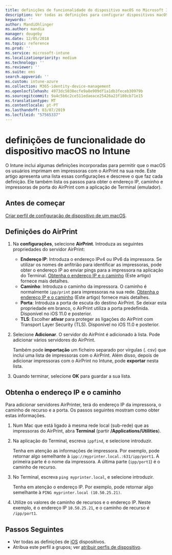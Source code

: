```yaml
---
title: definições de funcionalidade do dispositivo macOS no Microsoft Intune – Azure | Documentos da Microsoft
description: Ver todas as definições para configurar dispositivos macOS para AirPrint no Microsoft Intune. Consulte também os passos para obter o endereço IP, caminho e definições de porta de um servidor de AirPrint na sua rede. Utilize estas definições de um perfil de configuração do dispositivo para configurar dispositivos macOS para utilizar servidores de AirPrint na sua rede.
keywords: ''
author: MandiOhlinger
ms.author: mandia
manager: dougeby
ms.date: 12/05/2018
ms.topic: reference
ms.prod: ''
ms.service: microsoft-intune
ms.localizationpriority: medium
ms.technology: ''
ms.reviewer: ''
ms.suite: ems
search.appverid: ''
ms.custom: intune-azure
ms.collection: M365-identity-device-management
ms.openlocfilehash: 4973dc5038ecfe9a8e909df1a1db3feceb30979b
ms.sourcegitcommit: 9a4c5b6c2ce511edaeace25426a23f180cb71e15
ms.translationtype: MT
ms.contentlocale: pt-PT
ms.lasthandoff: 03/07/2019
ms.locfileid: "57565337"
---
```

# <a name="macos-device-feature-settings-in-intune"></a>definições de funcionalidade do dispositivo macOS no Intune

O Intune inclui algumas definições incorporadas para permitir que o macOS os usuários imprimam em impressoras com o AirPrint na sua rede. Este artigo apresenta uma lista essas configurações e descreve o que faz cada definição. Ele também lista os passos para obter o endereço IP, caminho e impressoras de porta do AirPrint com a aplicação de Terminal (emulador).

## <a name="before-you-begin"></a>Antes de começar

[Criar perfil de configuração de dispositivo de um macOS](device-features-configure.md).

## <a name="airprint-settings"></a>Definições do AirPrint

1. Na **configurações**, selecione **AirPrint**. Introduza as seguintes propriedades do servidor AirPrint:

    - **Endereço IP**: Introduza o endereço IPv4 ou IPv6 da impressora. Se utilizar os nomes de anfitrião para identificar as impressoras, pode obter o endereço IP ao enviar pings para a impressora na aplicação do Terminal. [Obtenha o endereço IP e o caminho](#get-the-ip-address-and-path) (Este artigo) fornece mais detalhes.
    - **Caminho**: Introduza o caminho da impressora. O caminho é normalmente `ipp/print` para impressoras na sua rede. [Obtenha o endereço IP e o caminho](#get-the-ip-address-and-path) (Este artigo) fornece mais detalhes.
    - **Porta**: Introduza a porta de escuta do destino AirPrint. Se deixar esta propriedade em branco, o AirPrint utiliza a porta predefinida. Disponível no iOS 11.0 e posterior.
    - **TLS**: Escolher **ativar** para proteger as ligações do AirPrint com Transport Layer Security (TLS). Disponível no iOS 11.0 e posterior.

2. Selecione **Adicionar**. O servidor do AirPrint é adicionado à lista. Pode adicionar vários servidores do AirPrint.

    Também pode **importação** um ficheiro separado por vírgulas (. csv) que inclui uma lista de impressoras com o AirPrint. Além disso, depois de adicionar impressoras com o AirPrint no Intune, pode **exportar** nesta lista.

3. Quando terminar, selecione **OK** para guardar a sua lista.

## <a name="get-the-ip-address-and-path"></a>Obtenha o endereço IP e o caminho

Para adicionar servidores AirPrinter, terá do endereço IP da impressora, o caminho de recurso e a porta. Os passos seguintes mostram como obter estas informações.

1. Num Mac que está ligado à mesma rede local (sub-rede) que as impressoras do AirPrint, abra **Terminal** (partir **/Applications/Utilities**).
2. Na aplicação do Terminal, escreva `ippfind`, e selecione introduzir.

    Tenha em atenção as informações de impressora. Por exemplo, pode retornar algo semelhante à `ipp://myprinter.local.:631/ipp/port1`. A primeira parte é o nome da impressora. A última parte (`ipp/port1`) é o caminho de recurso.

3. No Terminal, escreva `ping myprinter.local`, e selecione introduzir.

   Tenha em atenção o endereço IP. Por exemplo, pode retornar algo semelhante à `PING myprinter.local (10.50.25.21)`.

4. Utilize os valores de caminho de recursos e o endereço IP. Neste exemplo, é o endereço IP `10.50.25.21`, e o caminho de recurso é `/ipp/port1`.

## <a name="next-steps"></a>Passos Seguintes

- Ver todas as definições de [iOS](ios-device-features-settings.md) dispositivos.
- Atribua este perfil a grupos; ver [atribuir perfis de dispositivo](device-profile-assign.md).
